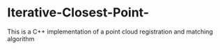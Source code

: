 # Iterative-Closest-Point-
This is a C++ implementation of a point cloud registration and matching algorithm 
